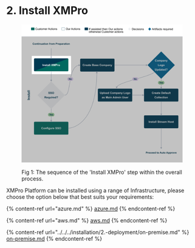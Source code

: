 # 2. Install XMPro

<figure><img src="../../.gitbook/assets/Installation_Install XMPro.png" alt=""><figcaption><p>Fig 1: The sequence of the 'Install XMPro' step within the overall process. </p></figcaption></figure>

XMPro Platform can be installed using a range of Infrastructure, please choose the option below that best suits your requirements:

{% content-ref url="azure.md" %}
[azure.md](azure.md)
{% endcontent-ref %}

{% content-ref url="aws.md" %}
[aws.md](aws.md)
{% endcontent-ref %}

{% content-ref url="../../../installation/2.-deployment/on-premise.md" %}
[on-premise.md](../../../installation/2.-deployment/on-premise.md)
{% endcontent-ref %}
